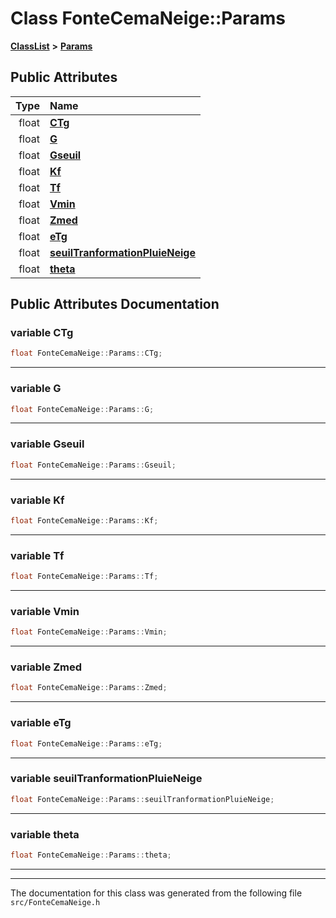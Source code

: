 

# Class FonteCemaNeige::Params



[**ClassList**](annotated.md) **>** [**Params**](classFonteCemaNeige_1_1Params.md)


























## Public Attributes

| Type | Name |
| ---: | :--- |
|  float | [**CTg**](#variable-ctg)  <br> |
|  float | [**G**](#variable-g)  <br> |
|  float | [**Gseuil**](#variable-gseuil)  <br> |
|  float | [**Kf**](#variable-kf)  <br> |
|  float | [**Tf**](#variable-tf)  <br> |
|  float | [**Vmin**](#variable-vmin)  <br> |
|  float | [**Zmed**](#variable-zmed)  <br> |
|  float | [**eTg**](#variable-etg)  <br> |
|  float | [**seuilTranformationPluieNeige**](#variable-seuiltranformationpluieneige)  <br> |
|  float | [**theta**](#variable-theta)  <br> |












































## Public Attributes Documentation




### variable CTg 

```C++
float FonteCemaNeige::Params::CTg;
```




<hr>



### variable G 

```C++
float FonteCemaNeige::Params::G;
```




<hr>



### variable Gseuil 

```C++
float FonteCemaNeige::Params::Gseuil;
```




<hr>



### variable Kf 

```C++
float FonteCemaNeige::Params::Kf;
```




<hr>



### variable Tf 

```C++
float FonteCemaNeige::Params::Tf;
```




<hr>



### variable Vmin 

```C++
float FonteCemaNeige::Params::Vmin;
```




<hr>



### variable Zmed 

```C++
float FonteCemaNeige::Params::Zmed;
```




<hr>



### variable eTg 

```C++
float FonteCemaNeige::Params::eTg;
```




<hr>



### variable seuilTranformationPluieNeige 

```C++
float FonteCemaNeige::Params::seuilTranformationPluieNeige;
```




<hr>



### variable theta 

```C++
float FonteCemaNeige::Params::theta;
```




<hr>

------------------------------
The documentation for this class was generated from the following file `src/FonteCemaNeige.h`

